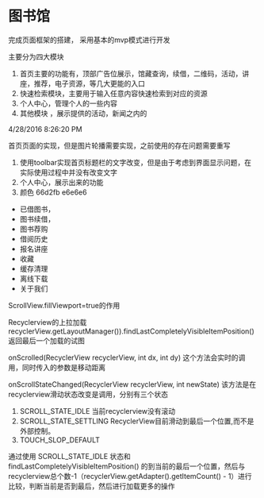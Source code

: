 # 图书馆
完成页面框架的搭建，
采用基本的mvp模式进行开发

主要分为四大模块

1. 首页主要的功能有，顶部广告位展示，馆藏查询，续借，二维码，活动，讲座，推荐，电子资源，等几大更能的入口
2. 快速检索模块，主要用于输入任意内容快速检索到对应的资源
3. 个人中心，管理个人的一些内容
4. 其他模块 ，展示提供的活动，新闻之内的

4/28/2016 8:26:20 PM


首页页面的实现，但是图片轮播需要实现，之前使用的存在问题需要重写

1. 使用toolbar实现首页标题栏的文字改变，但是由于考虑到界面显示问题，在实际使用过程中并没有改变文字
2. 个人中心，展示出来的功能
3. 颜色 66d2fb  e6e6e6
 
 * 已借图书，
 * 图书续借，
 * 图书荐购
 * 借阅历史
 * 报名讲座
 * 收藏  
 * 缓存清理
 * 离线下载
 * 关于我们





ScrollView.fillViewport=true的作用






Recyclerview的上拉加载
recyclerView.getLayoutManager()).findLastCompletelyVisibleItemPosition()  返回最后一个加载的试图

onScrolled(RecyclerView recyclerView, int dx, int dy) 这个方法会实时的调用，同时传入的参数是移动距离

onScrollStateChanged(RecyclerView recyclerView, int newState) 该方法是在recyclerview滑动状态改变是调用，分别有三个状态
1. SCROLL_STATE_IDLE   当前recyclerview没有滚动
2. SCROLL_STATE_SETTLING   RecyclerView目前滑动到最后一个位置,而不是外部控制。
3. TOUCH_SLOP_DEFAULT  


通过使用 SCROLL_STATE_IDLE 状态和 findLastCompletelyVisibleItemPosition() 的到当前的最后一个位置，然后与recyclerview总个数-1（recyclerView.getAdapter().getItemCount() - 1）进行比较，判断当前是否到最后，然后进行加载更多的操作





